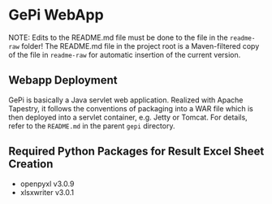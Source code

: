 # GePi WebApp

NOTE: Edits to the README.md file must be done to the file in the `readme-raw` folder! The README.md file in the project root is a Maven-filtered copy of the file in `readme-raw` for automatic insertion of the current version. 

## Webapp Deployment

GePi is basically a Java servlet web application. Realized with Apache Tapestry, it follows the conventions of packaging into a WAR file which is then deployed into a servlet container, e.g. Jetty or Tomcat. For details, refer to the `README.md` in the parent `gepi` directory.


## Required Python Packages for Result Excel Sheet Creation

* openpyxl v3.0.9
* xlsxwriter v3.0.1
